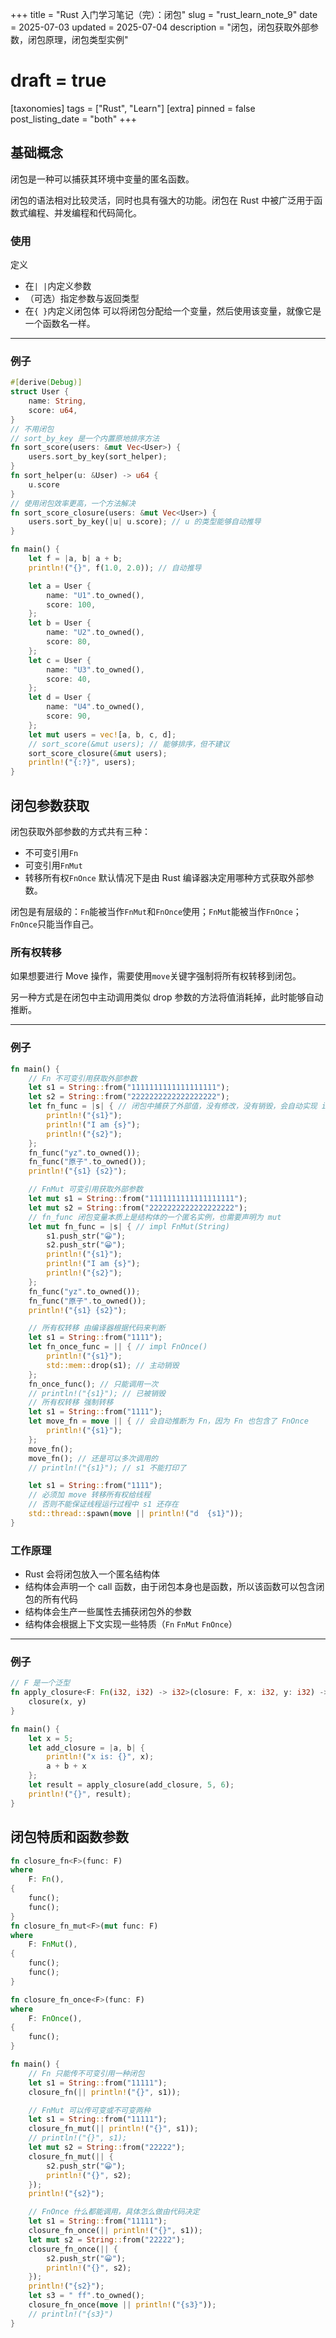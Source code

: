 +++
title = "Rust 入门学习笔记（完）：闭包"
slug = "rust_learn_note_9"
date = 2025-07-03
updated = 2025-07-04
description = "闭包，闭包获取外部参数，闭包原理，闭包类型实例"
# draft = true
[taxonomies]
tags = ["Rust", "Learn"]
[extra]
pinned = false
post_listing_date = "both"
+++

## 基础概念
闭包是一种可以捕获其环境中变量的匿名函数。

闭包的语法相对比较灵活，同时也具有强大的功能。闭包在 Rust 中被广泛用于函数式编程、并发编程和代码简化。

### 使用
定义
- 在`| |`内定义参数
- （可选）指定参数与返回类型
- 在`{ }`内定义闭包体
可以将闭包分配给一个变量，然后使用该变量，就像它是一个函数名一样。

***
### 例子
```rust
#[derive(Debug)]
struct User {
    name: String,
    score: u64,
}
// 不用闭包
// sort_by_key 是一个内置原地排序方法
fn sort_score(users: &mut Vec<User>) {
    users.sort_by_key(sort_helper);
}
fn sort_helper(u: &User) -> u64 {
    u.score
}
// 使用闭包效率更高，一个方法解决
fn sort_score_closure(users: &mut Vec<User>) {
    users.sort_by_key(|u| u.score); // u 的类型能够自动推导
}

fn main() {
    let f = |a, b| a + b;
    println!("{}", f(1.0, 2.0)); // 自动推导

    let a = User {
        name: "U1".to_owned(),
        score: 100,
    };
    let b = User {
        name: "U2".to_owned(),
        score: 80,
    };
    let c = User {
        name: "U3".to_owned(),
        score: 40,
    };
    let d = User {
        name: "U4".to_owned(),
        score: 90,
    };
    let mut users = vec![a, b, c, d];
    // sort_score(&mut users); // 能够排序，但不建议
    sort_score_closure(&mut users);
    println!("{:?}", users);
}
```

## 闭包参数获取
闭包获取外部参数的方式共有三种：
- 不可变引用`Fn`
- 可变引用`FnMut`
- 转移所有权`FnOnce`
默认情况下是由 Rust 编译器决定用哪种方式获取外部参数。

闭包是有层级的：`Fn`能被当作`FnMut`和`FnOnce`使用；`FnMut`能被当作`FnOnce`；`FnOnce`只能当作自己。

### 所有权转移
如果想要进行 Move 操作，需要使用`move`关键字强制将所有权转移到闭包。

另一种方式是在闭包中主动调用类似 drop 参数的方法将值消耗掉，此时能够自动推断。

***
### 例子
```rust
fn main() {
    // Fn 不可变引用获取外部参数
    let s1 = String::from("1111111111111111111");
    let s2 = String::from("2222222222222222222");
    let fn_func = |s| { // 闭包中捕获了外部值，没有修改，没有销毁，会自动实现 impl Fn(String)
        println!("{s1}");
        println!("I am {s}");
        println!("{s2}");
    };
    fn_func("yz".to_owned());
    fn_func("原子".to_owned());
    println!("{s1} {s2}");

    // FnMut 可变引用获取外部参数
    let mut s1 = String::from("1111111111111111111");
    let mut s2 = String::from("2222222222222222222");
    // fn_func 闭包变量本质上是结构体的一个匿名实例，也需要声明为 mut
    let mut fn_func = |s| { // impl FnMut(String)
        s1.push_str("😀");
        s2.push_str("😀");
        println!("{s1}");
        println!("I am {s}");
        println!("{s2}");
    };
    fn_func("yz".to_owned());
    fn_func("原子".to_owned());
    println!("{s1} {s2}");

    // 所有权转移 由编译器根据代码来判断
    let s1 = String::from("1111");
    let fn_once_func = || { // impl FnOnce()
        println!("{s1}");
        std::mem::drop(s1); // 主动销毁
    };
    fn_once_func(); // 只能调用一次
    // println!("{s1}"); // 已被销毁
    // 所有权转移 强制转移
    let s1 = String::from("1111");
    let move_fn = move || { // 会自动推断为 Fn，因为 Fn 也包含了 FnOnce
        println!("{s1}");
    };
    move_fn();
    move_fn(); // 还是可以多次调用的
    // println!("{s1}"); // s1 不能打印了

    let s1 = String::from("1111");
    // 必须加 move 转移所有权给线程
    // 否则不能保证线程运行过程中 s1 还存在
    std::thread::spawn(move || println!("d  {s1}"));
}
```

### 工作原理
- Rust 会将闭包放入一个匿名结构体
- 结构体会声明一个 call 函数，由于闭包本身也是函数，所以该函数可以包含闭包的所有代码
- 结构体会生产一些属性去捕获闭包外的参数
- 结构体会根据上下文实现一些特质（`Fn` `FnMut` `FnOnce`）

***
### 例子
```rust
// F 是一个泛型
fn apply_closure<F: Fn(i32, i32) -> i32>(closure: F, x: i32, y: i32) -> i32 {
    closure(x, y)
}

fn main() {
    let x = 5;
    let add_closure = |a, b| {
        println!("x is: {}", x);
        a + b + x
    };
    let result = apply_closure(add_closure, 5, 6);
    println!("{}", result);
}
```

## 闭包特质和函数参数
```rust
fn closure_fn<F>(func: F)
where
    F: Fn(),
{
    func();
    func();
}
fn closure_fn_mut<F>(mut func: F)
where
    F: FnMut(),
{
    func();
    func();
}

fn closure_fn_once<F>(func: F)
where
    F: FnOnce(),
{
    func();
}

fn main() {
    // Fn 只能传不可变引用一种闭包
    let s1 = String::from("11111");
    closure_fn(|| println!("{}", s1));

    // FnMut 可以传可变或不可变两种
    let s1 = String::from("11111");
    closure_fn_mut(|| println!("{}", s1));
    // println!("{}", s1);
    let mut s2 = String::from("22222");
    closure_fn_mut(|| {
        s2.push_str("😀");
        println!("{}", s2);
    });
    println!("{s2}");

    // FnOnce 什么都能调用，具体怎么做由代码决定
    let s1 = String::from("11111");
    closure_fn_once(|| println!("{}", s1));
    let mut s2 = String::from("22222");
    closure_fn_once(|| {
        s2.push_str("😀");
        println!("{}", s2);
    });
    println!("{s2}");
    let s3 = " ff".to_owned();
    closure_fn_once(move || println!("{s3}"));
    // println!("{s3}")
}
```
